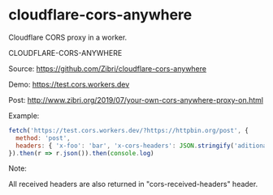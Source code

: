 # cloudflare-cors-anywhere
Cloudflare CORS proxy in a worker.

CLOUDFLARE-CORS-ANYWHERE

Source:
https://github.com/Zibri/cloudflare-cors-anywhere

Demo:
https://test.cors.workers.dev

Post:
http://www.zibri.org/2019/07/your-own-cors-anywhere-proxy-on.html

Example:
```javascript
fetch('https://test.cors.workers.dev/?https://httpbin.org/post', {
  method: 'post',
  headers: { 'x-foo': 'bar', 'x-cors-headers': JSON.stringify('aditional header': 'value') }
}).then(r => r.json()).then(console.log)
```

Note:

All received headers are also returned in "cors-received-headers" header.
